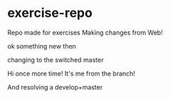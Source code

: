 # exercise-repo
Repo made for exercises
Making changes from Web!


ok something new then

changing to the switched master 


Hi once more time! It's me from the branch!

And resolving a develop+master

